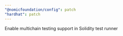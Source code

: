 ```yaml
---
"@nomicfoundation/config": patch
"hardhat": patch
---
```


Enable multichain testing support in Solidity test runner
